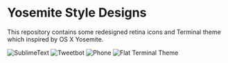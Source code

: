 # Yosemite Style Designs
This repository contains some redesigned retina icons and Terminal theme which inspired by OS X Yosemite.

![SublimeText](https://s3.amazonaws.com/f.cl.ly/items/0n2u0W0K441N2M3c1V1a/SublimeText.png)
![Tweetbot](https://s3.amazonaws.com/f.cl.ly/items/1Y3k1F210F0I183B1M1N/Tweetbot.png)
![Phone](https://s3.amazonaws.com/f.cl.ly/items/0b191Y0U3m2n1R182Q3W/Phone.png)
![Flat Terminal Theme](https://s3.amazonaws.com/f.cl.ly/items/271318073e3R0X271B3h/FlatTerminalTheme.png)